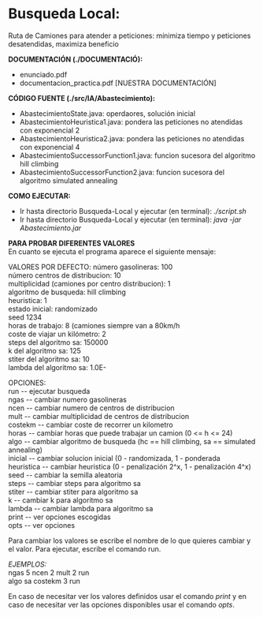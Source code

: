  # Busqueda Local: 
   Ruta de Camiones para atender a peticiones: mínimiza tiempo y peticiones desatendidas, maximiza beneficio

**DOCUMENTACIÓN (./DOCUMENTACIÓ):**
- enunciado.pdf
- documentacion_practica.pdf [NUESTRA DOCUMENTACIÓN]

**CÓDIGO FUENTE (./src/IA/Abastecimiento):**
- AbastecimientoState.java: operdaores, solución inicial
- AbastecimientoHeuristica1.java: pondera las peticiones no atendidas con exponencial 2
- AbastecimientoHeuristica2.java: pondera las peticiones no atendidas con exponencial 4
- AbastecimientoSuccessorFunction1.java: funcion sucesora del algoritmo hill climbing
- AbastecimientoSuccessorFunction2.java: funcion sucesora del algoritmo simulated annealing

**COMO EJECUTAR:**
- Ir hasta directorio Busqueda-Local y ejecutar (en terminal): _./script.sh_
- Ir hasta directorio Busqueda-Local y ejecutar (en terminal): _java -jar Abastecimiento.jar_

**PARA PROBAR DIFERENTES VALORES**  
En cuanto se ejecuta el programa aparece el siguiente mensaje:

VALORES POR DEFECTO: 
número gasolineras: 100  
     número centros de distribucion: 10  
     multiplicidad (camiones por centro distribucion): 1  
     algoritmo de busqueda: hill climbing  
     heuristica: 1  
     estado inicial: randomizado  
     seed 1234  
     horas de trabajo: 8 (camiones siempre van a 80km/h   
     coste de viajar un kilómetro: 2   
     steps del algoritmo sa: 150000  
     k del algoritmo sa: 125  
     stiter del algoritmo sa: 10  
     lambda del algoritmo sa: 1.0E-  

OPCIONES:    
     run        --  ejecutar busqueda  
     ngas       --  cambiar numero gasolineras  
     ncen       --  cambiar numero de centros de distribucion  
     mult       --  cambiar multiplicidad de centros de distribucion  
     costekm    --  cambiar coste de recorrer un kilometro  
     horas      --  cambiar horas que puede trabajar un camion (0 <= h <= 24)   
     algo       --  cambiar algoritmo de busqueda (hc == hill climbing, sa == simulated annealing)  
     inicial    --  cambiar solucion inicial (0 - randomizada, 1 - ponderada  
     heuristica --	cambiar heuristica (0 - penalización 2^x, 1 - penalización 4^x)  
     seed       --  cambiar la semilla aleatoria  
     steps      --  cambiar steps para algoritmo sa  
     stiter     --  cambiar stiter para algoritmo sa  
     k          --  cambiar k para algoritmo sa  
     lambda     --  cambiar lambda para algoritmo sa  
     print      --  ver opciones escogidas  
     opts       --  ver opciones  

Para cambiar los valores se escribe el nombre de lo que quieres cambiar y el valor. Para ejecutar, escribe el comando run. 

_EJEMPLOS:_  
ngas 5 ncen 2 mult 2 run  
algo sa costekm 3 run  

En caso de necesitar ver los valores definidos usar el comando _print_ y en caso de necesitar ver las opciones disponibles usar el comando _opts_.
